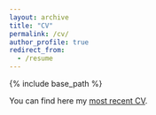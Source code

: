 ```yaml
---
layout: archive
title: "CV"
permalink: /cv/
author_profile: true
redirect_from:
  - /resume
---
```


{% include base_path %}

You can find here my <a href="/files/Curriculum Vitae.pdf" target="_blank">most recent CV</a>.
